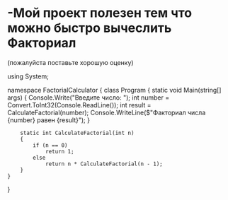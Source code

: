 # -Мой проект полезен тем что можно быстро вычеслить Факториал
(пожалуйста поставьте хорошую оценку)

using System;

namespace FactorialCalculator
{
    class Program
    {
        static void Main(string[] args)
        {
            Console.Write("Введите число: ");
            int number = Convert.ToInt32(Console.ReadLine());
            int result = CalculateFactorial(number);
            Console.WriteLine($"Факториал числа {number} равен {result}");
        }

        static int CalculateFactorial(int n)
        {
            if (n == 0)
                return 1;
            else
                return n * CalculateFactorial(n - 1);
        }
    }
}
